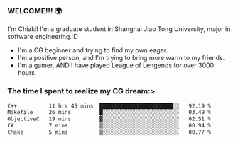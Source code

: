 ### WELCOME!!! 🌍

I'm Chiaki! I'm a graduate student in Shanghai Jiao Tong University, major in software engineering.:D

-  I'm a CG beginner and trying to find my own eager. 
-  I'm a positive person, and I'm trying to bring more warm to my friends.
-  I'm a gamer, AND I have played League of Lengends for over 3000 hours.


### The time I spent to realize my CG dream:>
<!--START_SECTION:waka-->

```txt
C++          11 hrs 45 mins  ███████████████████████░░   92.19 %
Makefile     26 mins         █░░░░░░░░░░░░░░░░░░░░░░░░   03.49 %
ObjectiveC   19 mins         ▓░░░░░░░░░░░░░░░░░░░░░░░░   02.51 %
C#           7 mins          ▒░░░░░░░░░░░░░░░░░░░░░░░░   00.94 %
CMake        5 mins          ▒░░░░░░░░░░░░░░░░░░░░░░░░   00.77 %
```

<!--END_SECTION:waka-->

<!--
**Chiaki-meow/Chiaki-meow** is a ✨ _special_ ✨ repository because its `README.md` (this file) appears on your GitHub profile.

Here are some ideas to get you started:

- 🔭 I’m currently working on ...
- 🌱 I’m currently learning ...
- 👯 I’m looking to collaborate on ...
- 🤔 I’m looking for help with ...
- 💬 Ask me about ...
- 📫 How to reach me: ...
- 😄 Pronouns: ...
- ⚡ Fun fact: ...
-->
